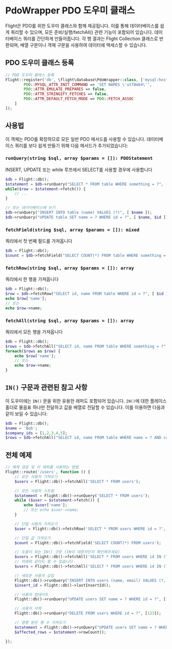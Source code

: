 # PdoWrapper PDO 도우미 클래스

Flight은 PDO를 위한 도우미 클래스와 함께 제공됩니다. 이를 통해 데이터베이스를 쉽게 쿼리할 수 있으며, 모든 준비/실행/fetchAll() 관련 기능이 포함되어 있습니다. 데이터베이스 쿼리를 간단하게 만들어줍니다. 각 행 결과는 Flight Collection 클래스로 반환되며, 배열 구문이나 객체 구문을 사용하여 데이터에 액세스할 수 있습니다.

## PDO 도우미 클래스 등록

```php
// PDO 도우미 클래스 등록
Flight::register('db', \flight\database\PdoWrapper::class, ['mysql:host=localhost;dbname=cool_db_name', 'user', 'pass', [
		PDO::MYSQL_ATTR_INIT_COMMAND => 'SET NAMES \'utf8mb4\'',
		PDO::ATTR_EMULATE_PREPARES => false,
		PDO::ATTR_STRINGIFY_FETCHES => false,
		PDO::ATTR_DEFAULT_FETCH_MODE => PDO::FETCH_ASSOC
	]
]);
```

## 사용법
이 객체는 PDO를 확장하므로 모든 일반 PDO 메서드를 사용할 수 있습니다. 데이터베이스 쿼리를 보다 쉽게 만들기 위해 다음 메서드가 추가되었습니다:

### `runQuery(string $sql, array $params = []): PDOStatement`
INSERT, UPDATE 또는 while 루프에서 SELECT를 사용할 경우에 사용합니다

```php
$db = Flight::db();
$statement = $db->runQuery("SELECT * FROM table WHERE something = ?", [ $something ]);
while($row = $statement->fetch()) {
	// ...
}

// 또는 데이터베이스에 쓰기
$db->runQuery("INSERT INTO table (name) VALUES (?)", [ $name ]);
$db->runQuery("UPDATE table SET name = ? WHERE id = ?", [ $name, $id ]);
```

### `fetchField(string $sql, array $params = []): mixed`
쿼리에서 첫 번째 필드를 가져옵니다

```php
$db = Flight::db();
$count = $db->fetchField("SELECT COUNT(*) FROM table WHERE something = ?", [ $something ]);
```

### `fetchRow(string $sql, array $params = []): array`
쿼리에서 한 행을 가져옵니다

```php
$db = Flight::db();
$row = $db->fetchRow("SELECT id, name FROM table WHERE id = ?", [ $id ]);
echo $row['name'];
// 또는
echo $row->name;
```

### `fetchAll(string $sql, array $params = []): array`
쿼리에서 모든 행을 가져옵니다

```php
$db = Flight::db();
$rows = $db->fetchAll("SELECT id, name FROM table WHERE something = ?", [ $something ]);
foreach($rows as $row) {
	echo $row['name'];
	// 또는
	echo $row->name;
}
```

## `IN()` 구문과 관련된 참고 사항
이 도우미에는 `IN()` 문을 위한 유용한 래퍼도 포함되어 있습니다. `IN()`에 대한 플레이스홀더로 물음표 하나만 전달하고 값을 배열로 전달할 수 있습니다. 이를 이용하면 다음과 같이 보일 수 있습니다:

```php
$db = Flight::db();
$name = 'Bob';
$company_ids = [1,2,3,4,5];
$rows = $db->fetchAll("SELECT id, name FROM table WHERE name = ? AND company_id IN (?)", [ $name, $company_ids ]);
```

## 전체 예제

```php
// 예제 경로 및 이 래퍼를 사용하는 방법
Flight::route('/users', function () {
	// 모든 사용자 가져오기
	$users = Flight::db()->fetchAll('SELECT * FROM users');

	// 모든 사용자 스트림
	$statement = Flight::db()->runQuery('SELECT * FROM users');
	while ($user = $statement->fetch()) {
		echo $user['name'];
		// 또는 echo $user->name;
	}

	// 단일 사용자 가져오기
	$user = Flight::db()->fetchRow('SELECT * FROM users WHERE id = ?', [123]);

	// 단일 값 가져오기
	$count = Flight::db()->fetchField('SELECT COUNT(*) FROM users');

	// 도움이 되는 IN() 구문 (IN이 대문자인지 확인해주세요)
	$users = Flight::db()->fetchAll('SELECT * FROM users WHERE id IN (?)', [[1,2,3,4,5]]);
	// 아래와 같이도 할 수 있습니다
	$users = Flight::db()->fetchAll('SELECT * FROM users WHERE id IN (?)', [ '1,2,3,4,5']);

	// 새로운 사용자 삽입
	Flight::db()->runQuery("INSERT INTO users (name, email) VALUES (?, ?)", ['Bob', 'bob@example.com']);
	$insert_id = Flight::db()->lastInsertId();

	// 사용자 업데이트
	Flight::db()->runQuery("UPDATE users SET name = ? WHERE id = ?", ['Bob', 123]);

	// 사용자 삭제
	Flight::db()->runQuery("DELETE FROM users WHERE id = ?", [123]);

	// 영향 받은 행 수 가져오기
	$statement = Flight::db()->runQuery("UPDATE users SET name = ? WHERE name = ?", ['Bob', 'Sally']);
	$affected_rows = $statement->rowCount();

});
```  